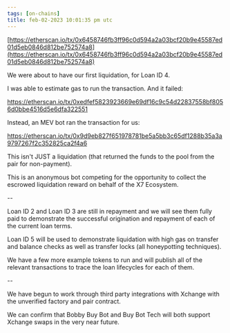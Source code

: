 ```yaml
---
tags: [on-chains]
title: feb-02-2023 10:01:35 pm utc
---
```


[https://etherscan.io/tx/0x6458746fb3ff96c0d594a2a03bcf20b9e45587ed01d5eb0846d812be752574a8](https://etherscan.io/tx/0x6458746fb3ff96c0d594a2a03bcf20b9e45587ed01d5eb0846d812be752574a8)

We were about to have our first liquidation, for Loan ID 4.

I was able to estimate gas to run the transaction. And it failed:

https://etherscan.io/tx/0xedfef5823923669e69df16c9c54d22837558bf8056d0bbe4516d5e6dfa322551

Instead, an MEV bot ran the transaction for us:

https://etherscan.io/tx/0x9d9eb827f651978781be5a5bb3c65df1288b35a3a9797267f2c352825ca2f4a6

This isn't JUST a liquidation (that returned the funds to the pool from the pair for non-payment).

This is an anonymous bot competing for the opportunity to collect the escrowed liquidation reward on behalf of the X7 Ecosystem.

--

Loan ID 2 and Loan ID 3 are still in repayment and we will see them fully paid to demonstrate the successful origination and repayment of each of the current loan terms.

Loan ID 5 will be used to demonstrate liquidation with high gas on transfer and balance checks as well as transfer locks (all honeypotting techniques).

We have a few more example tokens to run and will publish all of the relevant transactions to trace the loan lifecycles for each of them.

--

We have begun to work through third party integrations with Xchange with the unverified factory and pair contract.

We can confirm that Bobby Buy Bot and Buy Bot Tech will both support Xchange swaps in the very near future.
